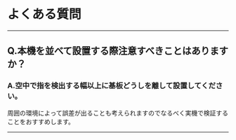 # よくある質問

----

## Q.本機を並べて設置する際注意すべきことはありますか？

### A.空中で指を検出する幅以上に基板どうしを離して設置してください。
周囲の環境によって誤差が出ることも考えられますのでなるべく実機で検証することをおすすめします。

----
